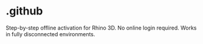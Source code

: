 # .github
Step-by-step offline activation for Rhino 3D. No online login required. Works in fully disconnected environments.

